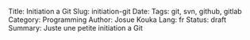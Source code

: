 Title: Initiation a Git
Slug: initiation-git
Date: 
Tags: git, svn, github, gitlab
Category: Programming
Author: Josue Kouka
Lang: fr
Status: draft
Summary: Juste une petite initiation a Git


